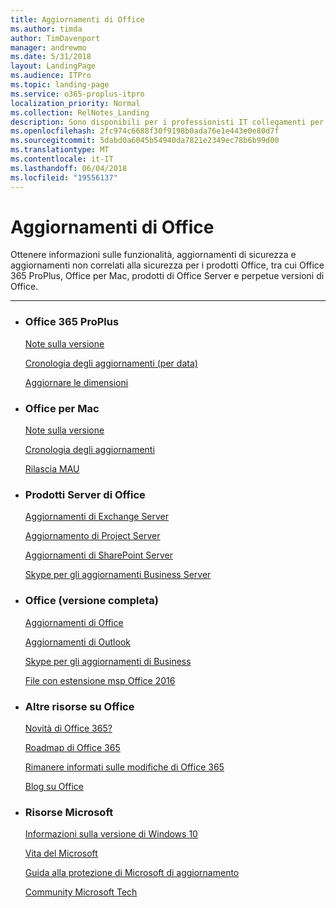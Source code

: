 ```yaml
---
title: Aggiornamenti di Office
ms.author: timda
author: TimDavenport
manager: andrewmo
ms.date: 5/31/2018
layout: LandingPage
ms.audience: ITPro
ms.topic: landing-page
ms.service: o365-proplus-itpro
localization_priority: Normal
ms.collection: RelNotes_Landing
description: Sono disponibili per i professionisti IT collegamenti per Office versione contenuto per Office 365 ProPlus, Office per Mac, perpetua Office e Office Server prodotti
ms.openlocfilehash: 2fc974c6688f30f9198b0ada76e1e443e0e80d7f
ms.sourcegitcommit: 5dabd0a6045b54940da7821e2349ec78b6b99d00
ms.translationtype: MT
ms.contentlocale: it-IT
ms.lasthandoff: 06/04/2018
ms.locfileid: "19556137"
---
```

# <a name="office-updates"></a>Aggiornamenti di Office

  
Ottenere informazioni sulle funzionalità, aggiornamenti di sicurezza e aggiornamenti non correlati alla sicurezza per i prodotti Office, tra cui Office 365 ProPlus, Office per Mac, prodotti di Office Server e perpetue versioni di Office.
  

---

<ul class="panelContent cardsW">
    <li>
        <div class="cardSize">
            <div class="cardPadding">
                <div class="card">
                    <div class="cardText">
                        <h3>Office 365 ProPlus</h3>
                        <p><a href="release-notes-office365-proplus.md">Note sulla versione</a></p>
                        <p><a href="update-history-office365-proplus-by-date.md">Cronologia degli aggiornamenti (per data)</a></p>
                        <p><a href="download-sizes-office365-proplus-updates.md">Aggiornare le dimensioni</a></p>
                    </div>
                </div>
            </div>
        </div>
    </li>
    <li>
        <div class="cardSize">
            <div class="cardPadding">
                <div class="card">
                    <div class="cardText">
                        <h3>Office per Mac</h3>
                        <p><a href="release-notes-office-for-mac.md">Note sulla versione</a></p>
                        <p><a href="update-history-office-for-mac.md">Cronologia degli aggiornamenti</a></p>
                        <p><a href="release-history-microsoft-autoupdate.md">Rilascia MAU</a></p>
                     </div>
                </div>
            </div>
        </div>
    </li>
    <li>
        <div class="cardSize">
            <div class="cardPadding">
                <div class="card">
                    <div class="cardText">
                        <h3>Prodotti Server di Office</h3>
                        <p><a href="https://technet.microsoft.com/library/hh135098(v=exchg.150).aspx">Aggiornamenti di Exchange Server</a></p>
                        <p><a href="project-server-updates.md">Aggiornamento di Project Server</a></p>
                        <p><a href="sharepoint-updates.md">Aggiornamenti di SharePoint Server</a></p>
                        <p><a href="https://technet.microsoft.com/office/dn788954.aspx">Skype per gli aggiornamenti Business Server</a></p>
               </div>
                </div>
            </div>
        </div> 
    </li>
</ul>  


<ul class="panelContent cardsW">
    <li>
        <div class="cardSize">
            <div class="cardPadding">
                <div class="card">
                    <div class="cardText">
                        <h3>Office (versione completa)</h3>
                            <p><a href="office-updates-msi.md">Aggiornamenti di Office</a></p>
                            <p><a href="outlook-updates-msi.md">Aggiornamenti di Outlook</a></p>
                            <p><a href="https://technet.microsoft.com/office/dn788954.aspx">Skype per gli aggiornamenti di Business</a></p>
                            <p><a href="msp-files-office-2016.md">File con estensione msp Office 2016</a></p>
                    </div>
                </div>
            </div>
        </div>
    </li>
    <li>
        <div class="cardSize">
            <div class="cardPadding">
                <div class="card">
                    <div class="cardText">
                        <h3>Altre risorse su Office</h3>
                            <p><a href="https://support.office.com/article/95c8d81d-08ba-42c1-914f-bca4603e1426">Novità di Office 365?</a></p>
                            <p><a href="https://products.office.com/business/office-365-roadmap">Roadmap di Office 365</a></p>
                            <p><a href="https://support.office.com/article/719f4904-cbdd-4889-a0cf-fbd7837dfecd">Rimanere informati sulle modifiche di Office 365</a></p>
                            <p><a href="https://www.microsoft.com/microsoft-365/blog/office/">Blog su Office</a></p>
                    </div>
                </div>
            </div>
        </div>
    </li>
    <li>
        <div class="cardSize">
            <div class="cardPadding">
                <div class="card">
                    <div class="cardText">
                        <h3>Risorse Microsoft</h3>
                            <p><a href="https://www.microsoft.com/itpro/windows-10/release-information">Informazioni sulla versione di Windows 10</a></p>
                            <p><a href="https://support.microsoft.com/lifecycle">Vita del Microsoft</a></p>
                            <p><a href="https://portal.msrc.microsoft.com/">Guida alla protezione di Microsoft di aggiornamento</a></p>
                            <p><a href="https://techcommunity.microsoft.com/">Community Microsoft Tech</a></p>
                    </div>
                </div>
            </div>
        </div>
    </li>
</ul>  
